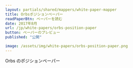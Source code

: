 ```yaml
---
layout: partials/shared/mappers/white-paper-mapper
title: Orbsポジションペーパー
readPaperBtn: ペーパーを読む
date: 2017年8月
url: /jp/white-papers/orbs-position-paper
button: ペーパーのプレビュー
published: "公開"

image: /assets/img/white-papers/orbs-position-paper.png
---
```


Orbs のポジションペーパー
